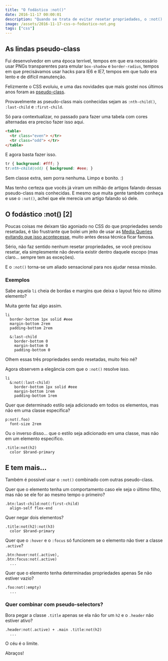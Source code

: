 ```yaml
---
title: "O fodástico :not()"
date: 2016-11-17 00:00:01
description: "Quando se trata de evitar resetar propriedades, o :not() é o cara"
image: /assets/2016-11-17-css-o-fodastico-not.png
tags: ["css"]
---
```


## As lindas pseudo-class

Fui desenvolvedor em uma época terrível, tempos em que era necessário usar PNGs transparentes para emular `box-shadow` e `border-radius`, tempos em que precisávamos usar hacks para IE6 e IE7, tempos em que tudo era lento e de difícil manutenção.

Felizmente o CSS evoluiu, e uma das novidades que mais gostei nos últimos anos foram as [pseudo-class](https://developer.mozilla.org/en-US/docs/Web/CSS/Pseudo-classes).

Provavelmente as pseudo-class mais conhecidas sejam as `:nth-child()`, `:last-child` e `:first-child`.

Só para contextualizar, no passado para fazer uma tabela com cores alternadas era preciso fazer isso aqui.

```html
<table>
  <tr class="even"> </tr>
  <tr class="odd"> </tr>
</table>
```

E agora basta fazer isso.

```css
tr { background: #fff; }
tr:nth-child(odd) { background: #eee; }
```

Sem classe extra, sem porra nenhuma. Limpo e bonito. :)

Mas tenho certeza que vocês já viram um milhão de artigos falando dessas pseudo-class mais conhecidas. E mesmo que muita gente também conheça e use o `:not()`, achei que ele merecia um artigo falando só dele.

## O fodástico :not() [2]

Poucas coisas me deixam tão agoniado no CSS do que propriedades sendo resetadas, é tão frustrante que bolei um jeito de usar as [Media Queries evitando que isso acontecesse](/blog/2015/otimizando-e-organizando-as-media-queries), muito antes dessa técnica ficar famosa.

Sério, não faz sentido nenhum resetar propriedades, se você precisou resetar, ela simplesmente não deveria existir dentro daquele escopo (mas claro... sempre tem as exceções).

E o `:not()` torna-se um aliado sensacional para nos ajudar nessa missão.

### Exemplos

Sabe aquela `li` cheia de bordas e margins que deixa o layout feio no último elemento?

Muita gente faz algo assim.

```stylus
li
  border-bottom 1px solid #eee
  margin-bottom 2rem
  padding-bottom 2rem

  &:last-child
    border-bottom 0
    margin-bottom 0
    padding-bottom 0
```

Olhem essas três propriedades sendo resetadas, muito feio né?

Agora observem a elegância com que o `:not()` resolve isso.

```stylus
li
  &:not(:last-child)
    border-bottom 1px solid #eee
    margin-bottom 1rem
    padding-bottom 1rem
```

Quer que determinado estilo seja adicionado em todos os elementos, mas não em uma classe especifica?

```stylus
p:not(.foo)
  font-size 2rem
```

Ou o inverso disso... que o estilo seja adicionado em uma classe, mas não em um elemento especifico.

```stylus
.title:not(h2)
  color $brand-primary
```

## E tem mais...

Também é possível usar o `:not()` combinado com outras pseudo-class.

Quer que o elemento tenha um comportamento caso ele seja o último filho, mas não se ele for ao mesmo tempo o primeiro?

```stylus
.btn:last-child:not(:first-child)
  align-self flex-end
```

Quer negar dois elementos?

```stylus
.title:not(h2):not(h3)
  color $brand-primary
```

Quer que o `:hover` e o `:focus` só funcionem se o elemento não tiver a classe `.active`?

```stylus
.btn:hover:not(.active),
.btn:focus:not(.active)
  ...
```

Quer que o elemento tenha determinadas propriedades apenas Se não estiver vazio?

```stylus
.foo:not(:empty)
  ...
```

### Quer combinar com pseudo-selectors?

Bora pegar a classe `.title` apenas se ela não for um `h2` e o `.header` não estiver ativo?

```stylus
.header:not(.active) + .main .title:not(h2)
  ...
```

O céu é o limite.

Abraços!
